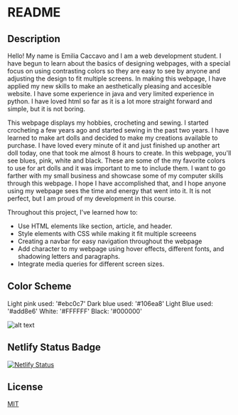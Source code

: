 # README

## Description

Hello! My name is Emilia Caccavo and I am a web development student.  I have begun to learn about the basics of designing webpages, with a special focus on using contrasting colors so they are easy to see by anyone and adjusting the design to fit multiple screens.  In making this webpage, I have applied my new skills to make an aesthetically pleasing and accesible website.  I have some experience in java and very limited experience in python.  I have loved html so far as it is a lot more straight forward and simple, but it is not boring.

This webpage displays my hobbies, crocheting and sewing.  I started crocheting a few years ago and started sewing in the past two years.  I have learned to make art dolls and decided to make my creations available to purchase.  I have loved every minute of it and just finished up another art doll today, one that took me almost 8 hours to create.  In this webpage, you'll see blues, pink, white and black.  These are some of the my favorite colors to use for art dolls and it was important to me to include them.  I want to go farther with my small business and showcase some of my computer skills through this webpage.  I hope I have accomplished that, and I hope anyone using my webpage sees the time and energy that went into it.  It is not perfect, but I am proud of my development in this course.

Throughout this project, I've learned how to:
- Use HTML elements like section, article, and header.
- Style elements with CSS while making it fit multiple screeens
- Creating a navbar for easy navigation throughout the webpage
- Add character to my webpage using hover effects, different fonts, and shadowing letters and paragraphs.
- Integrate media queries for different screen sizes.

## Color Scheme

Light pink used: '#ebc0c7'
Dark blue used: '#106ea8'
Light Blue used: '#add8e6' 
White: '#FFFFFF'
Black: '#000000'

![alt text](<Color Palette.png>)

## Netlify Status Badge

[![Netlify Status](https://api.netlify.com/api/v1/badges/4c1941cc-511f-4ead-b89b-8fed525e22b8/deploy-status)](https://app.netlify.com/sites/emiliacaccavo-aboutme/deploys)
  
## License

[MIT](https://choosealicense.com/licenses/mit/)